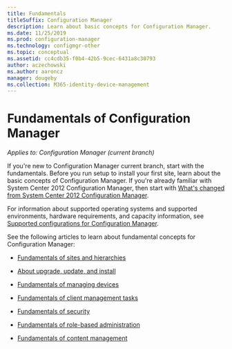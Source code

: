 ```yaml
---
title: Fundamentals
titleSuffix: Configuration Manager
description: Learn about basic concepts for Configuration Manager.
ms.date: 11/25/2019
ms.prod: configuration-manager
ms.technology: configmgr-other
ms.topic: conceptual
ms.assetid: cc4cdb35-f0b4-42b5-9cec-6431a8c30793
author: aczechowski
ms.author: aaroncz
manager: dougeby
ms.collection: M365-identity-device-management
---
```


# Fundamentals of Configuration Manager

*Applies to: Configuration Manager (current branch)*

If you're new to Configuration Manager current branch, start with the fundamentals. Before you run setup to install your first site, learn about the basic concepts of Configuration Manager. If you're already familiar with System Center 2012 Configuration Manager, then start with [What's changed from System Center 2012 Configuration Manager](/sccm/core/plan-design/changes/what-has-changed-from-configuration-manager-2012).

For information about supported operating systems and supported environments, hardware requirements, and capacity information, see [Supported configurations for Configuration Manager](/configmgr/core/plan-design/configs/supported-configurations).  

See the following articles to learn about fundamental concepts for Configuration Manager:

- [Fundamentals of sites and hierarchies](/configmgr/core/understand/fundamentals-of-sites-and-hierarchies)  

- [About upgrade, update, and install](/configmgr/core/understand/upgrade-update-install)

- [Fundamentals of managing devices](/configmgr/core/understand/fundamentals-of-managing-devices)  

- [Fundamentals of client management tasks](/configmgr/core/understand/fundamentals-of-client-management-tasks)  

- [Fundamentals of security](/configmgr/core/understand/fundamentals-of-security)  

- [Fundamentals of role-based administration](/configmgr/core/understand/fundamentals-of-role-based-administration)

- [Fundamentals of content management](/configmgr/core/plan-design/hierarchy/fundamental-concepts-for-content-management)
